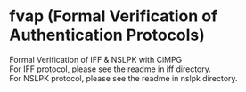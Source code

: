 # fvap (Formal Verification of Authentication Protocols)  
Formal Verification of IFF & NSLPK with CiMPG  
For IFF protocol, please see the readme in iff directory.  
For NSLPK protocol, please see the readme in nslpk directory.  
